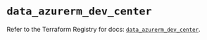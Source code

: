 # `data_azurerm_dev_center`

Refer to the Terraform Registry for docs: [`data_azurerm_dev_center`](https://registry.terraform.io/providers/hashicorp/azurerm/4.38.0/docs/data-sources/dev_center).
